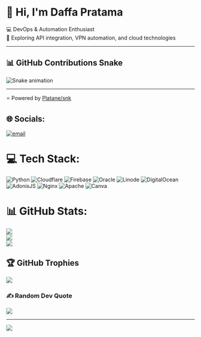 # 👋 Hi, I'm Daffa Pratama  

💻 DevOps & Automation Enthusiast  
🚀 Exploring API integration, VPN automation, and cloud technologies  

---

## 📊 GitHub Contributions Snake
![Snake animation](https://github.com/Daffastorevps/Daffastorevps/blob/output/snake.svg)

---
⭐️ Powered by [Platane/snk](https://github.com/Platane/snk)

## 🌐 Socials:
[![email](https://img.shields.io/badge/Email-D14836?logo=gmail&logoColor=white)](mailto:pratamadaffa63136@gmail.com)

# 💻 Tech Stack:
![Python](https://img.shields.io/badge/python-3670A0?style=for-the-badge&logo=python&logoColor=ffdd54)
![Cloudflare](https://img.shields.io/badge/Cloudflare-F38020?style=for-the-badge&logo=Cloudflare&logoColor=white)
![Firebase](https://img.shields.io/badge/firebase-%23039BE5.svg?style=for-the-badge&logo=firebase)
![Oracle](https://img.shields.io/badge/Oracle-F80000?style=for-the-badge&logo=oracle&logoColor=white)
![Linode](https://img.shields.io/badge/linode-00A95C?style=for-the-badge&logo=linode&logoColor=white)
![DigitalOcean](https://img.shields.io/badge/DigitalOcean-%230167ff.svg?style=for-the-badge&logo=digitalocean&logoColor=white)
![AdonisJS](https://img.shields.io/badge/adonisjs-%23220052.svg?style=for-the-badge&logo=adonisjs&logoColor=white)
![Nginx](https://img.shields.io/badge/nginx-%23009639.svg?style=for-the-badge&logo=nginx&logoColor=white)
![Apache](https://img.shields.io/badge/apache-%23D42029.svg?style=for-the-badge&logo=apache&logoColor=white)
![Canva](https://img.shields.io/badge/Canva-%2300C4CC.svg?style=for-the-badge&logo=canva&logoColor=white)

# 📊 GitHub Stats:
![](https://github-readme-stats.vercel.app/api?username=Daffastorevps&theme=solarized-dark&hide_border=false&include_all_commits=false&count_private=false)
<br/>
![](https://nirzak-streak-stats.vercel.app/?user=Daffastorevps&theme=solarized-dark&hide_border=false)
<br/>
![](https://github-readme-stats.vercel.app/api/top-langs/?username=Daffastorevps&theme=solarized-dark&hide_border=false&include_all_commits=false&count_private=false&layout=compact)

## 🏆 GitHub Trophies
![](https://github-profile-trophy.vercel.app/?username=Daffastorevps&theme=radical&no-frame=false&no-bg=true&margin-w=4)

### ✍️ Random Dev Quote
![](https://quotes-github-readme.vercel.app/api?type=horizontal&theme=radical)

---
[![](https://visitcount.itsvg.in/api?id=Daffastorevps&icon=10&color=0)](https://visitcount.itsvg.in)

<!-- Proudly created with GPRM ( https://gprm.itsvg.in ) -->
